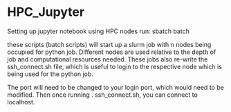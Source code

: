 # HPC_Jupyter
Setting up jupyter notebook using HPC nodes 
run:
sbatch batch

these scripts (batch scripts) will start up a slurm job with n nodes being occupied for python job. Different nodes are used relative to the depth of job and computational resources needed. These jobs also re-write the ssh_connect.sh file, which is useful to login to the respective node which is being used for the python job. 

The port will need to be changed to your login port, which would need to be modified. Then once running . ssh_connect.sh, you can connect to localhost.

